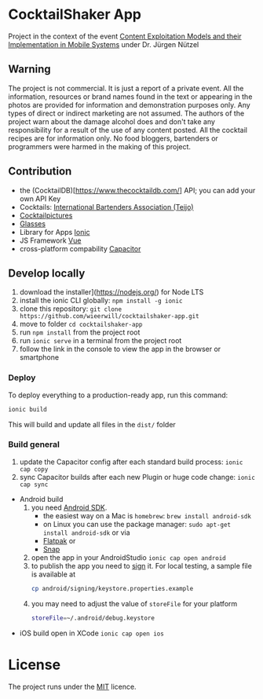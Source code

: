 # CocktailShaker App
Project in the context of the event [Content Exploitation Models and their Implementation in Mobile Systems](https://www.tu-ilmenau.de/modultafeln/Informatik/Bachelor/2013/fach/13137/) under Dr. Jürgen Nützel

## Warning
The project is not commercial. It is just a report of a private event. All the information, resources or brand names found in the text or appearing in the photos are provided for information and demonstration purposes only. Any types of direct or indirect marketing are not assumed.
The authors of the project warn about the damage alcohol does and don't take any responsibility for a result of the use of any content posted.
All the cocktail recipes are for information only.
No food bloggers, bartenders or programmers were harmed in the making of this project.

## Contribution
- the (CocktailDB)[https://www.thecocktaildb.com/] API; you can add your own API Key
- Cocktails: [International Bartenders Association (Teijo)](https://github.com/teijo/iba-cocktails)
- [Cocktailpictures](https://github.com/alfg/opendrinks) 
- [Glasses](https://github.com/mikeyhogarth/cocktails)
- Library for Apps [Ionic](https://github.com/ionic-team/ionic) 
- JS Framework [Vue](https://github.com/vuejs/vue) 
- cross-platform compability [Capacitor](https://github.com/ionic-team/capacitor) 

## Develop locally
1. download the installer](https://nodejs.org/) for Node LTS
2. install the ionic CLI globally: `npm install -g ionic`
3. clone this repository: `git clone https://github.com/wieerwill/cocktailshaker-app.git`
4. move to folder `cd cocktailshaker-app`
5. run `npm install` from the project root
6. run `ionic serve` in a terminal from the project root
7. follow the link in the console to view the app in the browser or smartphone

### Deploy
To deploy everything to a production-ready app, run this command:
```sh
ionic build
```
This will build and update all files in the `dist/` folder

### Build general
1. update the Capacitor config after each standard build process: `ionic cap copy`
2. sync Capacitor builds after each new Plugin or huge code change: `ionic cap sync`

- Android build
  1. you need [Android SDK](https://developer.android.com/studio/).
      - the easiest way on a Mac is `homebrew`: `brew install android-sdk`
      - on Linux you can use the package manager: `sudo apt-get install android-sdk` or via
      - [Flatpak](https://flathub.org/apps/details/com.google.AndroidStudio) or
      - [Snap](https://uappexplorer.com/snap/ubuntu/android-studio)
  2. open the app in your AndroidStudio `ionic cap open android`
  3. to publish the app you need to [sign](https://developer.android.com/studio/publish/app-signing) it. For local testing, a sample file is available at
      ```sh
      cp android/signing/keystore.properties.example
      ```
  4. you may need to adjust the value of `storeFile` for your platform
      ```sh
      storeFile=~/.android/debug.keystore
      ```
- iOS build open in XCode `ionic cap open ios`

# License
The project runs under the [MIT](./LICENSE) licence.